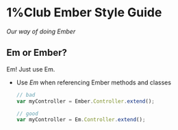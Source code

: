 # 1%Club Ember Style Guide

*Our way of doing Ember*

## Em or Ember?
  Em! Just use Em.
  
  - Use *Em* when referencing Ember methods and classes

    ```javascript
    // bad
    var myController = Ember.Controller.extend();

    // good
    var myController = Em.Controller.extend();
    ```
    
  
